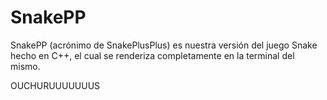 # SnakePP
SnakePP (acrónimo de SnakePlusPlus) es nuestra versión del juego Snake hecho en C++, el cual se renderiza completamente en la terminal del mismo.



OUCHURUUUUUUUS
